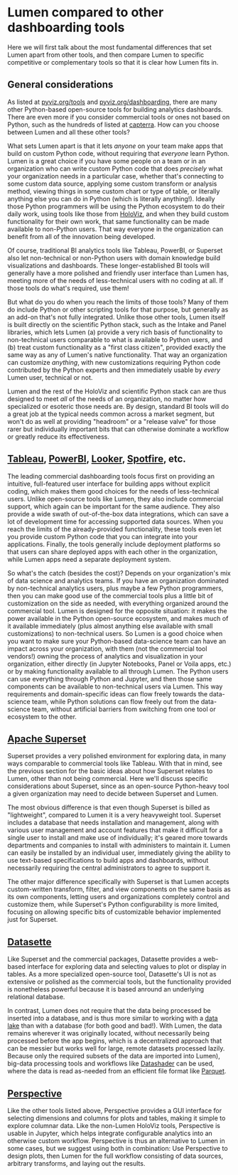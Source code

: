 # Lumen compared to other dashboarding tools

Here we will first talk about the most fundamental differences that set Lumen apart from other tools, and then compare Lumen to specific competitive or complementary tools so that it is clear how Lumen fits in.

## General considerations

As listed at [pyviz.org/tools](https://pyviz.org/tools.html#dashboarding) and [pyviz.org/dashboarding](https://pyviz.org/dashboarding/), there are many other Python-based open-source tools for building analytics dashboards. There are even more if you consider commercial tools or ones not based on Python, such as the hundreds of listed at [capterra](https://www.capterra.com/dashboard-software/). How can you choose between Lumen and all these other tools?

What sets Lumen apart is that it lets _anyone_ on your team make apps that build on custom Python code, without requiring that _everyone_ learn Python. Lumen is a great choice if you have some people on a team or in an organization who can write custom Python code that does _precisely_ what your organization needs in a particular case, whether that's connecting to some custom data source, applying some custom transform or analysis method, viewing things in some custom chart or type of table, or literally anything else you can do in Python (which is literally anything!). Ideally those Python programmers will be using the Python ecosystem to do their daily work, using tools like those from [HoloViz](https://holoviz.org), and when they build custom functionality for their own work, that same functionality can be made available to non-Python users. That way everyone in the organization can benefit from all of the innovation being developed.

Of course, traditional BI analytics tools like Tableau, PowerBI, or Superset also let non-technical or non-Python users with domain knowledge build visualizations and dashboards. These longer-established BI tools will generally have a more polished and friendly user interface than Lumen has, meeting more of the needs of less-technical users with no coding at all. If those tools do what's required, use them!

But what do you do when you reach the limits of those tools? Many of them do include Python or other scripting tools for that purpose, but generally as an add-on that's not fully integrated. Unlike those other tools, Lumen itself is built directly on the scientific Python stack, such as the Intake and Panel libraries, which lets Lumen (a) provide a very rich basis of functionality to non-technical users comparable to what is available to Python users, and (b) treat custom functionality as a "first class citizen", provided exactly the same way as any of Lumen's native functionality. That way an organization can customize _anything_, with new customizations requiring Python code contributed by the Python experts and then immediately usable by _every_ Lumen user, technical or not.

Lumen and the rest of the HoloViz and scientific Python stack can are thus designed to meet _all_ of the needs of an organization, no matter how specialized or esoteric those needs are. By design, standard BI tools will do a great job at the typical needs common across a market segment, but won't do as well at providing "headroom" or a "release valve" for those rarer but individually important bits that can otherwise dominate a workflow or greatly reduce its effectiveness.


## [Tableau](https://www.tableau.com), [PowerBI](https://powerbi.microsoft.com), [Looker](https://looker.com), [Spotfire](https://www.tibco.com/products/tibco-spotfire), etc.

The leading commercial dashboarding tools focus first on providing an intuitive, full-featured user interface for building apps without explicit coding, which makes them good choices for the needs of less-technical users. Unlike open-source tools like Lumen, they also include commercial support, which again can be important for the same audience. They also provide a wide swath of out-of-the-box data integrations, which can save a lot of development time for accessing supported data sources. When you reach the limits of the already-provided functionality, these tools even let you provide custom Python code that you can integrate into your applications. Finally, the tools generally include deployment platforms so that users can share deployed apps with each other in the organization, while Lumen apps need a separate deployment system.

So what's the catch (besides the cost)? Depends on your organization's mix of data science and analytics teams. If you have an organization dominated by non-technical analytics users, plus maybe a few Python programmers, then you can make good use of the commercial tools plus a little bit of customization on the side as needed, with everything organized around the commercial tool. Lumen is designed for the opposite situation: it makes the power available in the Python open-source ecosystem, and makes much of it available immediately (plus almost anything else available with small customizations) to non-technical users. So Lumen is a good choice when you want to make sure your Python-based data-science team can have an impact across your organization, with them (not the commercial tool vendors!) owning the process of analytics and visualization in your organization, either directly (in Jupyter Notebooks, Panel or Voila apps, etc.) or by making functionality available to all through Lumen. The Python users can use everything through Python and Jupyter, and then those same components can be available to non-technical users via Lumen. This way requirements and domain-specific ideas can flow freely towards the data-science team, while Python solutions can flow freely out from the data-science team, without artificial barriers from switching from one tool or ecosystem to the other.


## [Apache Superset](https://superset.apache.org)

Superset provides a very polished environment for exploring data, in many ways comparable to commercial tools like Tableau. With that in mind, see the previous section for the basic ideas about how Superset relates to Lumen, other than not being commercial. Here we'll discuss specific considerations about Superset, since as an open-source Python-heavy tool a given organization may need to decide between Superset and Lumen.

The most obvious difference is that even though Superset is billed as "lightweight", compared to Lumen it is a very heavyweight tool. Superset includes a database that needs installation and management, along with various user management and account features that make it difficult for a single user to install and make use of individually; it's geared more towards departments and companies to install with administers to maintain it. Lumen can easily be installed by an individual user, immediately giving the ability to use text-based specifications to build apps and dashboards, without necessarily requiring the central administrators to agree to support it.

The other major difference specifically with Superset is that Lumen accepts custom-written transform, filter, and view components on the same basis as its own components, letting users and organizations completely control and customize them, while Superset's Python configurability is more limited, focusing on allowing specific bits of customizable behavior implemented just for Superset.


## [Datasette](https://datasette.io)

Like Superset and the commercial packages, Datasette provides a web-based interface for exploring data and selecting values to plot or display in tables. As a more specialized open-source tool, Datasette's UI is not as extensive or polished as the commercial tools, but the functionality provided is nonetheless powerful because it is based anround an underlying relational database.

In contrast, Lumen does not require that the data being processed be inserted into a database, and is thus more similar to working with a [data lake](https://en.wikipedia.org/wiki/Data_lake) than with a database (for both good and bad!). With Lumen, the data remains wherever it was originally located, without necessarily being processed before the app begins, which is a decentralized approach that can be messier but works well for large, remote datasets processed lazily. Because only the required subsets of the data are imported into Lumen), big-data processing tools and workflows like [Datashader](https://datashader.org) can be used, where the data is read as-needed from an efficient file format like [Parquet](https://parquet.apache.org/). 


## [Perspective](https://perspective.finos.org)

Like the other tools listed above, Perspective provides a GUI interface for selecting dimensions and columns for plots and tables, making it simple to explore columnar data. Like the non-Lumen HoloViz tools, Perspective is usable in Jupyter, which helps integrate configurable analytics into an otherwise custom workflow. Perspective is thus an alternative to Lumen in some cases, but we suggest using both in combination: Use Perspective to design plots, then Lumen for the full workflow consisting of data sources, arbitrary transforms, and laying out the results.
